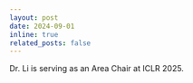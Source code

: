 ```yaml
---
layout: post
date: 2024-09-01 
inline: true
related_posts: false
---
```

Dr. Li is serving as an Area Chair at ICLR 2025.
